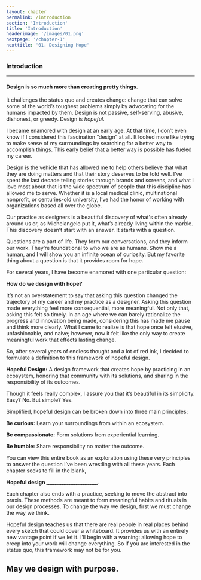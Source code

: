 ```yaml
---
layout: chapter
permalink: /introduction
section: 'Introduction'
title: 'Introduction'
headerimage: '/images/01.png'
nextpage: '/chapter-1'
nexttitle: '01. Designing Hope'
---
```


### Introduction

---

#### Design is so much more than creating pretty things.

<span class="firstcharacter">I</span>t challenges the status quo and creates change: change that can solve some of the world’s toughest problems simply by advocating for the humans impacted by them. Design is not passive, self-serving, abusive, dishonest, or greedy. Design is *hopeful*.

I became enamored with design at an early age. At that time, I don’t even know if I considered this fascination “design” at all. It looked more like trying to make sense of my surroundings by searching for a better way to accomplish things. This early belief that a better way is possible has fueled my career.

Design is the vehicle that has allowed me to help others believe that what they are doing matters and that their story deserves to be told well. I’ve spent the last decade telling stories through brands and screens, and what I love most about that is the wide spectrum of people that this discipline has allowed me to serve. Whether it is a local medical clinic, multinational nonprofit, or centuries-old university, I’ve had the honor of working with organizations based all over the globe.

Our practice as designers is a beautiful discovery of what's often already around us or, as Michelangelo put it, what’s already living within the marble. This discovery doesn’t start with an answer. It starts with a question. 

Questions are a part of life. They form our conversations, and they inform our work. They’re foundational to who we are as humans. Show me a human, and I will show you an infinite ocean of curiosity. But my favorite thing about a question is that it provides room for hope.

For several years, I have become enamored with one particular question: 

>
**How do we design with hope?**

It’s not an overstatement to say that asking this question changed the trajectory of my career and my practice as a designer. Asking this question made everything feel more consequential, more meaningful. Not only that, asking this felt so timely. In an age where we can barely rationalize the progress and innovation being made, considering this has made me pause and think more clearly. What I came to realize is that hope once felt elusive, unfashionable, and naive; however, now it felt like the only way to create meaningful work that effects lasting change.

So, after several years of endless thought and a lot of red ink, I decided to formulate a definition to this framework of hopeful design.

>
**Hopeful Design:** A design framework that creates hope by practicing in an ecosystem, honoring that community with its solutions, and sharing in the responsibility of its outcomes.

Though it feels really complex, I assure you that it’s beautiful in its simplicity. Easy? No. But simple? Yes. 

Simplified, hopeful design can be broken down into three main principles:

>
**Be curious:** Learn your surroundings from within an ecosystem.

>
**Be compassionate:** Form solutions from experiential learning.

>
**Be humble:** Share responsibility no matter the outcome.

You can view this entire book as an exploration using these very principles to answer the question I’ve been wrestling with all these years. Each chapter seeks to fill in the blank,

>
**Hopeful design <span style="letter-spacing: -2px;">_____________________________</span>.**

Each chapter also ends with a practice, seeking to move the abstract into praxis. These methods are meant to form meaningful habits and rituals in our design processes. To change the way we design, first we must change the way we think.

Hopeful design teaches us that there are real people in real places behind every sketch that could cover a whiteboard. It provides us with an entirely new vantage point if we let it. I’ll begin with a warning: allowing hope to creep into your work will change everything. So if you are interested in the status quo, this framework may not be for you.

## May we design with purpose.


